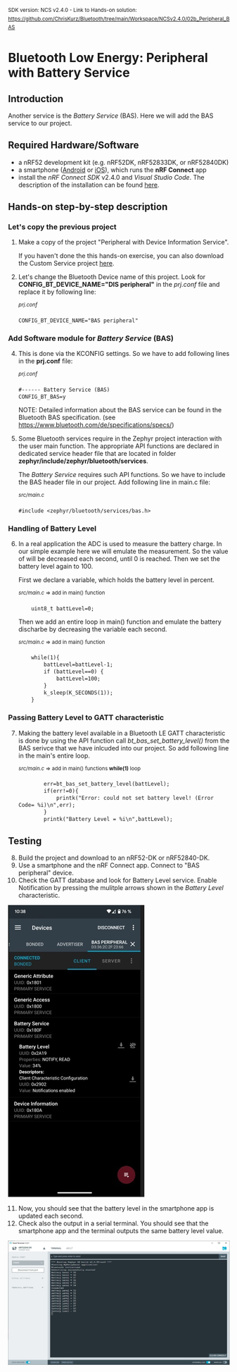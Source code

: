 <sup>SDK version: NCS v2.4.0  -  Link to Hands-on solution: https://github.com/ChrisKurz/Bluetooth/tree/main/Workspace/NCSv2.4.0/02b_Peripheral_BAS</sup>

# Bluetooth Low Energy: Peripheral with Battery Service

## Introduction

Another service is the _Battery Service_ (BAS). Here we will add the BAS service to our project.

## Required Hardware/Software

- a nRF52 development kit (e.g. nRF52DK, nRF52833DK, or nRF52840DK)
- a smartphone ([Android](https://play.google.com/store/apps/details?id=no.nordicsemi.android.mcp&hl=de&gl=US&pli=1) or [iOS](https://apps.apple.com/de/app/nrf-connect-for-mobile/id1054362403)), which runs the __nRF Connect__ app 
- install the _nRF Connect SDK_ v2.4.0 and _Visual Studio Code_. The description of the installation can be found [here](https://developer.nordicsemi.com/nRF_Connect_SDK/doc/2.4.0/nrf/getting_started/assistant.html#).


## Hands-on step-by-step description

### Let's copy the previous project

1) Make a copy of the project "Peripheral with Device Information Service". 

   If you haven't done the this hands-on exercise, you can also download the Custom Service project [here](../Workspace/NCSv2.2.0/02_Peripheral_DIS.zip).

2) Let's change the Bluetooth Device name of this project. Look for __CONFIG_BT_DEVICE_NAME="DIS peripheral"__ in the _prj.conf_ file and replace it by following line:

	<sup>_prj.conf_</sup>
	   
       CONFIG_BT_DEVICE_NAME="BAS peripheral"


### Add Software module for _Battery Service_ (BAS)

4) This is done via the KCONFIG settings. So we have to add following lines in the __prj.conf__ file: 

	<sup>_prj.conf_</sup>
	   
       #------ Battery Service (BAS)
       CONFIG_BT_BAS=y

   NOTE: Detailed information about the BAS service can be found in the Bluetooth BAS specification. (see https://www.bluetooth.com/de/specifications/specs/)

5) Some Bluetooth services require in the Zephyr project interaction with the user main function. The appropriate API functions are declared in dedicated service header file that are located in folder __zephyr/include/zephyr/bluetooth/services__. 

   The _Battery Service_ requires such API functions. So we have to include the BAS header file in our project. Add following line in main.c file:

      <sup>_src/main.c_</sup>
	
       #include <zephyr/bluetooth/services/bas.h>

### Handling of Battery Level

6) In a real application the ADC is used to measure the battery charge. In our simple example here we will emulate the measurement. So the value of will be decreased each second, until 0 is reached. Then we set the battery level again to 100.

   First we declare a variable, which holds the battery level in percent.

      <sup>_src/main.c_ => add in main() function </sup>

           uint8_t battLevel=0;

   Then we add an entire loop in main() function and emulate the battery discharbe by decreasing the variable each second. 

      <sup>_src/main.c_ => add in main() function </sup>

           while(1){
               battLevel=battLevel-1;
               if (battLevel==0) {
                   battLevel=100;
               }
               k_sleep(K_SECONDS(1));
           }

### Passing Battery Level to GATT characteristic

7) Making the battery level available in a Bluetooth LE GATT characteristic is done by using the API function call _bt_bas_set_battery_level()_ from the BAS serivce that we have inlcuded into our project. So add following line in the main's entire loop.

     <sup>_src/main.c_ => add in main() functions __while(1)__ loop </sup>

               err=bt_bas_set_battery_level(battLevel);
               if(err!=0){
                   printk("Error: could not set battery level! (Error Code= %i)\n",err);
               }
               printk("Battery Level = %i\n",battLevel);

## Testing
8) Build the project and download to an nRF52-DK or nRF52840-DK.
9) Use a smartphone and the nRF Connect app. Connect to "BAS peripheral" device.
10) Check the GATT database and look for Battery Level service. Enable Notification by pressing the mulitple arrows shown in the _Battery Level_ characteristic. 

   ![image](images/02b_nRFConnect_App.jpg)

11) Now, you should see that the battery level in the smartphone app is updated each second.
12) Check also the output in a serial terminal. You should see that the smartphone app and the terminal outputs the same battery level value.

   ![image](images/02b_Terminal.jpg)
   



